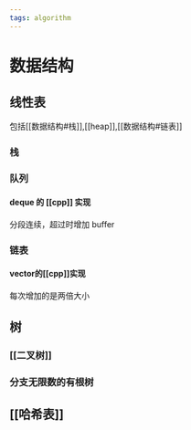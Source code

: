 ```yaml
---
tags: algorithm
---
```

# 数据结构

## 线性表

包括[[数据结构#栈]],[[heap]],[[数据结构#链表]]

### 栈

### 队列

#### deque 的 [[cpp]] 实现

分段连续，超过时增加 buffer

### 链表

#### vector的[[cpp]]实现

每次增加的是两倍大小

## 树

### [[二叉树]]

### 分支无限数的有根树

## [[哈希表]]

